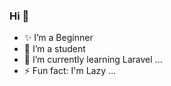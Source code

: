 ### Hi 👋

- ✨ I’m a Beginner
- 🔭 I’m a student
- 🌱 I’m currently learning Laravel ...
- ⚡ Fun fact: I'm Lazy ...

